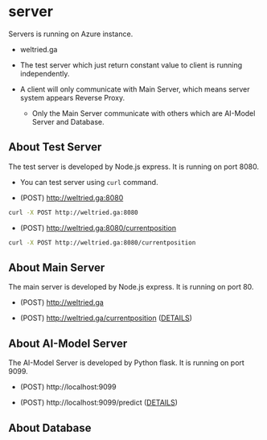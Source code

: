 # server
Servers is running on Azure instance.
* weltried.ga

* The test server which just return constant value to client is running independently.

* A client will only communicate with Main Server, which means server system appears Reverse Proxy.
    - Only the Main Server communicate with others which are AI-Model Server and Database.

## About Test Server
The test server is developed by Node.js express. It is running on port 8080.
* You can test server using `curl` command.

* (POST) http://weltried.ga:8080
``` bash
curl -X POST http://weltried.ga:8080
```

* (POST) http://weltried.ga:8080/currentposition
``` bash
curl -X POST http://weltried.ga:8080/currentposition
```

## About Main Server
The main server is developed by Node.js express. It is running on port 80.
* (POST) http://weltried.ga

* (POST) http://weltried.ga/currentposition ([DETAILS](./Main/#currentposition))

## About AI-Model Server
The AI-Model Server is developed by Python flask. It is running on port 9099.
* (POST) http://localhost:9099

* (POST) http://localhost:9099/predict ([DETAILS](./AI-Model/#predict))

## About Database

